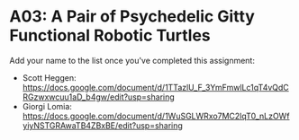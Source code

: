 # A03: A Pair of Psychedelic Gitty Functional Robotic Turtles

Add your name to the list once you've completed this assignment:

- Scott Heggen: https://docs.google.com/document/d/1TTazlU_F_3YmFmwlLc1qT4vQdCRGzwxwcuu1aD_b4gw/edit?usp=sharing
- Giorgi Lomia: https://docs.google.com/document/d/1WuSGLWRxo7MC2lqT0_nLzOWfyiyNSTGRAwaTB4ZBxBE/edit?usp=sharing

